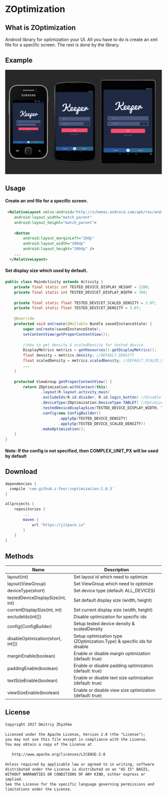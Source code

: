 ZOptimization
============

What is ZOptimization
--------

Android library for optimization your UI. 
All you have to do is create an xml file for a specific screen. 
The rest is done by the library.

Example
--------

![optimization](/images/image.png)

Usage
--------

#### Create an xml file for a specific screen.

```xml
 <RelativeLayout xmlns:android="http://schemas.android.com/apk/res/android"
    android:layout_width="match_parent"
    android:layout_height="match_parent">
    
    <Button
        android:layout_marginLeft="10dp"
        android:layout_width="300dp"
        android:layout_height="200dp" />
    ...
  </RelativeLayout>
```

#### Set display size which used by default.

```java
public class MainActivity extends Activity {
    private final static int TESTED_DEVICE_DISPLAY_HEIGHT = 1280;
    private final static int TESTED_DEVICET_DISPLAY_WIDTH = 768;
    
    private final static float TESTED_DEVICET_SCALED_DENSITY = 3.0f;
    private final static float TESTED_DEVICET_DENSITY = 3.0f;
    
    @Override
    protected void onCreate(@Nullable Bundle savedInstanceState) {
        super.onCreate(savedInstanceState);
        setContentView(getProperContentView());
        
        //How to get density & scaledDensity for tested device
        DisplayMetrics metrics = getResources().getDisplayMetrics();
        float density = metrics.density; //DEFAULT_DENSITY
        float scaledDensity = metrics.scaledDensity; //DEFAULT_SCALED_DENSITY
        ...
    }

    protected ViewGroup getProperContentView() {
        return ZOptimization.withContext(this)
                .layout(R.layout.activity_main)
                .excludeIds(R.id.divider, R.id.login_button) //Disable optimization for specific ids.
                .deviceType(ZOptimization.DeviceType.TABLET) //Optimized for tablets only.
                .testedDeviceDisplaySize(TESTED_DEVICE_DISPLAY_WIDTH, TESTED_DEVICE_DISPLAY_HEIGHT) 
                .config(new ConfigBuilder()
                        .applyDp(TESTED_DEVICE_DENSITY)
                        .applySp(TESTED_DEVICE_SCALED_DENSITY))
                .makeOptimization();
    }
}
```
#### Note: If the config is not specified, then COMPLEX_UNIT_PX will be used by default

Download
--------

```groovy
dependencies {
  compile 'com.github.z-four:zoptimization:1.0.3'
}
```

```groovy
allprojects {
    repositories {
        ...
        maven {
            url "https://jitpack.io"
        }
    }
}
```

Methods
--------

| Name | Description |
|-------|------------|
|layout(int)| Set layout id which need to optimize|
|layout(ViewGroup)| Set ViewGroup which need to optimize|
|deviceType(short)| Set device type (default: ALL_DEVICES)|
|testedDeviceDisplaySize(int, int)| Set default display size (width, height)|
|currentDisplaySize(int, int)| Set current display size (width, height)|
|excludeIds(int[])| Disable optimization for specific ids|
|config(ConfigBuilder)| Setup tested device density & scaledDensity|
|disableOptimization(short, int[])| Setup optimization type (ZOptimization.Type) & specific ids for disable|
|marginEnable(boolean)| Enable or disable margin optimization (default: true)|
|paddingEnable(boolean)| Enable or disable padding optimization (default: true)|
|textSizeEnable(boolean)| Enable or disable text size optimization (default: true)|
|viewSizeEnable(boolean)| Enable or disable view size optimization (default: true)|

License
-------

    Copyright 2017 Dmitriy Zhyzhko

    Licensed under the Apache License, Version 2.0 (the "License");
    you may not use this file except in compliance with the License.
    You may obtain a copy of the License at

       http://www.apache.org/licenses/LICENSE-2.0

    Unless required by applicable law or agreed to in writing, software
    distributed under the License is distributed on an "AS IS" BASIS,
    WITHOUT WARRANTIES OR CONDITIONS OF ANY KIND, either express or implied.
    See the License for the specific language governing permissions and
    limitations under the License.
